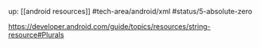 up: [[android resources]]
#tech-area/android/xml 
#status/5-absolute-zero 

https://developer.android.com/guide/topics/resources/string-resource#Plurals